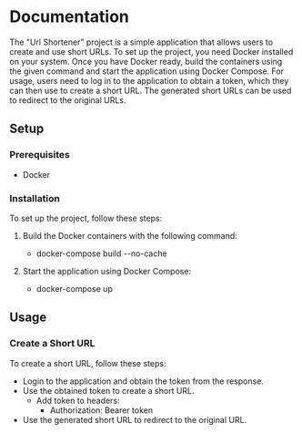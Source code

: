 # Documentation

The "Url Shortener" project is a simple application that allows users to create and use short URLs. To set up the project, you need Docker installed on your system. Once you have Docker ready, build the containers using the given command and start the application using Docker Compose. For usage, users need to log in to the application to obtain a token, which they can then use to create a short URL. The generated short URLs can be used to redirect to the original URLs.

## Setup

### Prerequisites
- Docker

### Installation
To set up the project, follow these steps:
1. Build the Docker containers with the following command:
    * docker-compose build --no-cache

2. Start the application using Docker Compose:
    * docker-compose up 

## Usage

### Create a Short URL
To create a short URL, follow these steps:
* Login to the application and obtain the token from the response.
* Use the obtained token to create a short URL.
    * Add token to headers:
      * Authorization: Bearer token
* Use the generated short URL to redirect to the original URL.